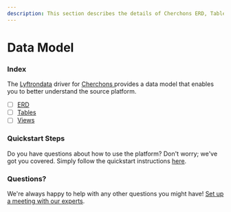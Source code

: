 ```yaml
---
description: This section describes the details of Cherchons ERD, Tables, and Views.
---
```


# Data Model

### Index

The  [Lyftrondata](https://www.lyftrondata.com/) driver for [Cherchons](https://www.lyftrondata.com/integration/cherchons/)[ ](https://www.lyftrondata.com/integration/cherchons/)provides a data model that enables you to better understand the source platform.

* [ ] [ERD](../../../marketing-analytics/cherchons/data-model/erd.md)
* [ ] [Tables](../../../marketing-analytics/cherchons/data-model/tables.md)
* [ ] [Views](../../../marketing-analytics/cherchons/data-model/views.md)

### Quickstart Steps

Do you have questions about how to use the platform? Don't worry; we've got you covered. Simply follow the quickstart instructions [here](../../../../quickstart-steps.md).

### Questions? <a href="#questions" id="questions"></a>

We're always happy to help with any other questions you might have! [Set up a meeting with our experts](https://www.lyftrondata.com/book-a-meeting/).

